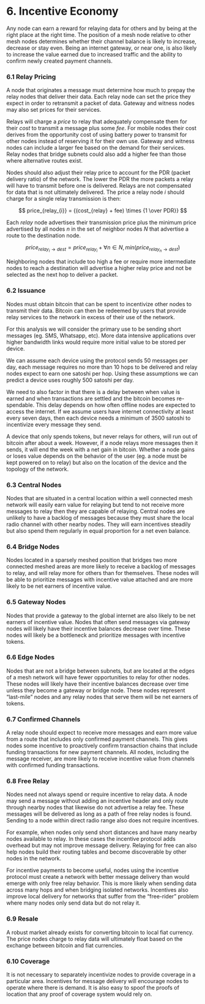 # 6. Incentive Economy

Any node can earn a reward for relaying data for others and by being at the right place at the right time. The position of a mesh node relative to other mesh nodes determines whether their channel balance is likely to increase, decrease or stay even. Being an internet gateway, or near one, is also likely to increase the value earned due to increased traffic and the ability to confirm newly created payment channels.

### 6.1 Relay Pricing

A node that originates a message must determine how much to prepay the relay nodes that deliver their data. Each relay node can set the price they expect in order to retransmit a packet of data. Gateway and witness nodes may also set prices for their services.

Relays will charge a _price_ to relay that adequately compensate them for their _cost_ to transmit a message plus some _fee_. For mobile nodes their cost derives from the opportunity cost of using battery power to transmit for other nodes instead of reserving it for their own use. Gateway and witness nodes can include a larger fee based on the demand for their services. Relay nodes that bridge subnets could also add a higher fee than those where alternative routes exist.

Nodes should also adjust their relay price to account for the PDR \(packet delivery ratio\) of the network. The lower the PDR the more packets a relay will have to transmit before one is delivered. Relays are not compensated for data that is not ultimately delivered. The price a relay node _i_ should charge for a single relay transmission is then:

$$
price_{relay_{i}} = {(cost_{relay} + fee)  \times {1 \over PDR}}
$$

Each _relay_ node advertises their transmission price plus the minimum price advertised by all nodes _n_ in the set of neighbor nodes _N_ that advertise a route to the destination node.

$$
price_{relay_{i} \to dest} = price_{relay_{i}} + \forall{n} \in N, min(price_{relay_{n} \to dest})
$$

Neighboring nodes that include too high a fee or require more intermediate nodes to reach a destination will advertise a higher relay price and not be selected as the next hop to deliver a packet.

### 6.2 Issuance

Nodes must obtain bitcoin that can be spent to incentivize other nodes to transmit their data. Bitcoin can then be redeemed by users that provide relay services to the network in excess of their use of the network.

For this analysis we will consider the primary use to be sending short messages \(eg. SMS, Whatsapp, etc\). More data intensive applications over higher bandwidth links would require more initial value to be stored per device.

We can assume each device using the protocol sends 50 messages per day, each message requires no more than 10 hops to be delivered and relay nodes expect to earn one satoshi per hop. Using these assumptions we can predict a device uses roughly 500 satoshi per day.

We need to also factor in that there is a delay between when value is earned and when transactions are settled and the bitcoin becomes re-spendable. This delay depends on how often offline nodes are expected to access the internet. If we assume users have internet connectivity at least every seven days, then each device needs a minimum of 3500 satoshi to incentivize every message they send.

A device that only spends tokens, but never relays for others, will run out of bitcoin after about a week. However, if a node relays more messages then it sends, it will end the week with a net gain in bitcoin. Whether a node gains or loses value depends on the behavior of the user \(eg. a node must be kept powered on to relay\) but also on the location of the device and the topology of the network.

### 6.3 Central Nodes

Nodes that are situated in a central location within a well connected mesh network will easily earn value for relaying but tend to not receive more messages to relay then they are capable of relaying. Central nodes are unlikely to have a backlog of messages because they must share the local radio channel with other nearby nodes. They will earn incentives steadily but also spend them regularly in equal proportion for a net even balance.

### 6.4 Bridge Nodes

Nodes located in a sparsely meshed position that bridges two more connected meshed areas are more likely to receive a backlog of messages to relay, and will relay more for others than for themselves. These nodes will be able to prioritize messages with incentive value attached and are more likely to be net earners of incentive value.

### 6.5 Gateway Nodes

Nodes that provide a gateway to the global internet are also likely to be net earners of incentive value. Nodes that often send messages via gateway nodes will likely have their incentive balances decrease over time. These nodes will likely be a bottleneck and prioritize messages with incentive tokens.

### 6.6 Edge Nodes

Nodes that are not a bridge between subnets, but are located at the edges of a mesh network will have fewer opportunities to relay for other nodes. These nodes will likely have their incentive balances decrease over time unless they become a gateway or bridge node. These nodes represent “last-mile” nodes and any relay nodes that serve them will be net earners of tokens.

### 6.7 Confirmed Channels

A relay node should expect to receive more messages and earn more value from a route that includes only confirmed payment channels. This gives nodes some incentive to proactively confirm transaction chains that include funding transactions for new payment channels. All nodes, including the message receiver, are more likely to receive incentive value from channels with confirmed funding transactions.

### 6.8 Free Relay

Nodes need not always spend or require incentive to relay data. A node may send a message without adding an incentive header and only route through nearby nodes that likewise do not advertise a relay fee. These messages will be delivered as long as a path of free relay nodes is found. Sending to a node within direct radio range also does not require incentives.

For example, when nodes only send short distances and have many nearby nodes available to relay. In these cases the incentive protocol adds overhead but may not improve message delivery. Relaying for free can also help nodes build their routing tables and become discoverable by other nodes in the network.

For incentive payments to become useful, nodes using the incentive protocol must create a network with better message delivery than would emerge with only free relay behavior. This is more likely when sending data across many hops and when bridging isolated networks. Incentives also improve local delivery for networks that suffer from the “free-rider” problem where many nodes only send data but do not relay it.

### 6.9 Resale

A robust market already exists for converting bitcoin to local fiat currency. The price nodes charge to relay data will ultimately float based on the exchange between bitcoin and fiat currencies.

### 6.10 Coverage

It is not necessary to separately incentivize nodes to provide coverage in a particular area. Incentives for message delivery will encourage nodes to operate where there is demand. It is also easy to spoof the proofs of location that any proof of coverage system would rely on.

